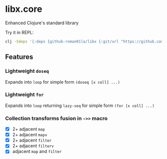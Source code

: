 # libx.core
Enhanced Clojure's standard library

Try it in REPL:
```sh
clj -Sdeps '{:deps {github-roman01la/libx {:git/url "https://github.com/roman01la/libx.core" :sha "c46fcb64fda074bcf4fa9116ccbe17efd073e1c8"}}}'
```

## Features

### Lightweight `doseq`
Expands into `loop` for simple form `(doseq [x coll] ...)`

### Lightweight `for`
Expands into `loop` returning `lazy-seq` for simple form `(for [x coll] ...)`

### Collection transforms fusion in `->>` macro
- [x] 2+ adjacent `map`
- [x] 2+ adjacent `mapv`
- [x] 2+ adjacent `filter`
- [x] 2+ adjacent `filterv`
- [x] adjacent `map` and `filter`
